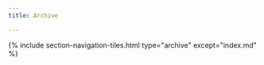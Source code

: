 ```yaml
---
title: Archive

---
```


{% include section-navigation-tiles.html type="archive" except="index.md" %}